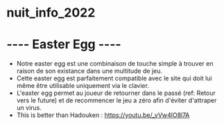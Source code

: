 # nuit_info_2022
# ---- Easter Egg ----
- Notre easter egg est une combinaison de touche simple à trouver en raison de son existance dans une multitude de jeu.
- Cette easter egg est parfaitement compatible avec le site qui doit lui même être utilisable uniquement via le clavier.
- L'easter egg permet au joueur de retourner dans le passé (ref: Retour vers le future) et de recommencer le jeu a zéro afin d'éviter d'attraper un virus.
- This is better than Hadouken : https://youtu.be/_vVw4lO8l7A
